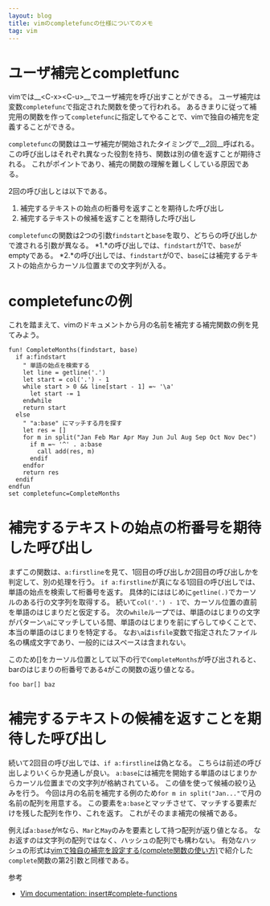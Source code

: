 ```yaml
---
layout: blog
title: vimのcompletefuncの仕様についてのメモ
tag: vim
---
```




# ユーザ補完とcompletfunc

vimでは__\<C-x>\<C-u>__でユーザ補完を呼び出すことができる。
ユーザ補完は変数`completefunc`で指定された関数を使って行われる。
あるきまりに従って補完用の関数を作って`completefunc`に指定してやることで、vimで独自の補完を定義することができる。

`completefunc`の関数はユーザ補完が開始されたタイミングで__2回__呼ばれる。
この呼び出しはそれぞれ異なった役割を持ち、関数は別の値を返すことが期待される。
これがポイントであり、補完の関数の理解を難しくしている原因である。

2回の呼び出しとは以下である。

1. 補完するテキストの始点の桁番号を返すことを期待した呼び出し
2. 補完するテキストの候補を返すことを期待した呼び出し

`completefunc`の関数は2つの引数`findstart`と`base`を取り、どちらの呼び出しかで渡される引数が異なる。
*1.*の呼び出しでは、`findstart`が1で、`base`がemptyである。
*2.*の呼び出しでは、`findstart`が0で、`base`には補完するテキストの始点からカーソル位置までの文字列が入る。

# completefuncの例

これを踏まえて、vimのドキュメントから月の名前を補完する補完関数の例を見てみよう。

~~~~
fun! CompleteMonths(findstart, base)
  if a:findstart
    " 単語の始点を検索する
    let line = getline('.')
    let start = col('.') - 1
    while start > 0 && line[start - 1] =~ '\a'
      let start -= 1
    endwhile
    return start
  else
    " "a:base" にマッチする月を探す
    let res = []
    for m in split("Jan Feb Mar Apr May Jun Jul Aug Sep Oct Nov Dec")
      if m =~ '^' . a:base
        call add(res, m)
      endif
    endfor
    return res
  endif
endfun
set completefunc=CompleteMonths
~~~~

# 補完するテキストの始点の桁番号を期待した呼び出し

まずこの関数は、`a:firstline`を見て、1回目の呼び出しか2回目の呼び出しかを判定して、別の処理を行う。
`if a:firstline`が真になる1回目の呼び出しでは、単語の始点を検索して桁番号を返す。
具体的にははじめに`getline(.)`でカーソルのある行の文字列を取得する。
続いて`col('.') - 1`で、カーソル位置の直前を単語のはじまりだと仮定する。
次の`while`ループでは、単語のはじまりの文字がパターン`\a`にマッチしている間、単語のはじまりを前にずらしてゆくことで、本当の単語のはじまりを特定する。
なお`\a`は`isfile`変数で指定されたファイル名の構成文字であり、一般的にはスペースは含まれない。

このため\[\]をカーソル位置として以下の行で`CompleteMonths`が呼び出されると、barのはじまりの桁番号である`4`がこの関数の返り値となる。

~~~~
foo bar[] baz
~~~~

# 補完するテキストの候補を返すことを期待した呼び出し

続いて2回目の呼び出しでは、`if a:firstline`は偽となる。
こちらは前述の呼び出しよりいくらか見通しが良い。
`a:base`には補完を開始する単語のはじまりからカーソル位置までの文字列が格納されている。
この値を使って候補の絞り込みを行う。
今回は月の名前を補完する例のため`for m in split("Jan..."`で月の名前の配列を用意する。
この要素を`a:base`とマッチさせて、マッチする要素だけを残した配列を作り、これを返す。
これがそのまま補完の候補である。

例えば`a:base`が`M`なら、`Mar`と`May`のみを要素として持つ配列が返り値となる。
なお返すのは文字列の配列ではなく、ハッシュの配列でも構わない。
有効なハッシュの形式は[vimで独自の補完を設定する(complete関数の使い方)](http://www.xmisao.com/2014/05/01/vim-complete.html)で紹介した`complete`関数の第2引数と同様である。

参考

- [Vim documentation: insert#complete-functions](http://vim-jp.org/vimdoc-ja/insert.html#complete-functions)
